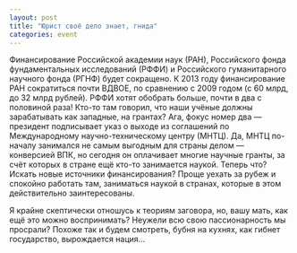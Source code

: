 ```yaml
---
layout: post
title: "Юрист своё дело знает, гнида"
categories: event
---
```

Финансирование Российской академии наук (РАН), Российского фонда фундаментальных исследований (РФФИ) и Российского гуманитарного научного фонда (РГНФ) будет сокращено. К 2013 году финансирование РАН сократиться почти ВДВОЕ, по сравнению с 2009 годом (с 60 млрд, до 32 млрд рублей). РФФИ хотят обобрать больше, почти в два с половиной раза! Кто-то там говорил, что наши учёные должны зарабатывать как западные, на грантах? Ага, фокус номер два — президент подписывает указ о выходе из соглашений по Международному научно-техническому центру (МНТЦ). Да, МНТЦ по-началу занимался не самым выгодным для страны делом — конверсией ВПК, но сегодня он оплачивает многие научные гранты, за счёт которых в стране ещё кто-то занимается наукой. Теперь что? Искать новые источники финансирования? Проще уехать за рубеж и спокойно работать там, заниматься наукой в странах, которые в этом действительно заинтересованы.

Я крайне скептически отношусь к теориям заговора, но, вашу мать, как ещё это можно воспринимать? Неужели всю свою пассионарность мы просрали? Похоже так и будем смотреть, бубня на кухнях, как гибнет государство, вырождается нация…
